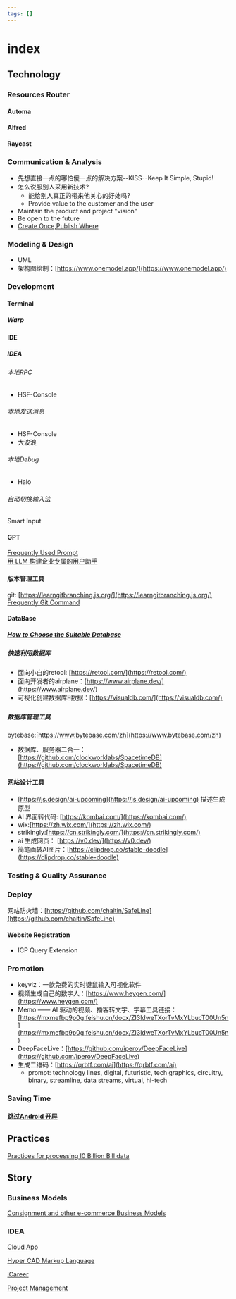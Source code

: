 ```yaml
---
tags: []
---
```

# index   
   
   
## Technology   
### Resources Router   
#### Automa   
#### Alfred   
#### Raycast   
   
### Communication & Analysis   
   
- 先想直接一点的哪怕傻一点的解决方案--KISS--Keep It Simple, Stupid!   
- 怎么说服别人采用新技术?   
	- 能给别人真正的带来他关心的好处吗?   
	- Provide value to the customer and the user       
- Maintain the product and project "vision"   
- Be open to the future    
- [Create Once,Publish Where](./leveling%20up%20as%20a%20programmer/practices/Create%20Once%2CPublish%20Where.md)   
   
### Modeling & Design   
   
- UML   
- 架构图绘制：[https://www.onemodel.app/](https://www.onemodel.app/)   
   
### Development   
#### Terminal   
##### Warp   
   
#### IDE   
##### IDEA   
###### 本地RPC   
   
- HSF-Console   
   
###### 本地发送消息   
   
- HSF-Console   
- 大波浪   
   
###### 本地Debug   
   
- Halo   
   
###### 自动切换输入法   
Smart Input   
   
#### GPT   
[Frequently Used Prompt](./leveling%20up%20as%20a%20programmer/practices/Frequently%20Used%20Prompt.md)   
[用 LLM 构建企业专属的用户助手](https://mp.weixin.qq.com/s/bpeszhmyMC_aRHt1fb0NLA)   
   
#### 版本管理工具   
git: [https://learngitbranching.js.org/](https://learngitbranching.js.org/)   
[Frequently Git Command](./leveling%20up%20as%20a%20programmer/practices/Git/Frequently%20Git%20Command.md)   
   
#### DataBase   
##### [How to Choose the Suitable Database](./leveling%20up%20as%20a%20programmer/technology/database/How%20to%20Choose%20the%20Suitable%20Database.md)   
##### 快速利用数据库   
   
- 面向小白的retool: [https://retool.com/](https://retool.com/)   
- 面向开发者的airplane：[https://www.airplane.dev/](https://www.airplane.dev/)   
- 可视化创建数据库🀄️数据：[https://visualdb.com/](https://visualdb.com/)   
   
##### 数据库管理工具   
bytebase:[https://www.bytebase.com/zh](https://www.bytebase.com/zh)   
   
- 数据库、服务器二合一：[https://github.com/clockworklabs/SpacetimeDB](https://github.com/clockworklabs/SpacetimeDB)   
   
#### 网站设计工具   
   
- [https://js.design/ai-upcoming](https://js.design/ai-upcoming) 描述生成原型   
- AI 界面转代码: [https://kombai.com/](https://kombai.com/)   
- wix:[https://zh.wix.com/](https://zh.wix.com/)   
- strikingly:[https://cn.strikingly.com/](https://cn.strikingly.com/)   
- ai 生成网页： [https://v0.dev/](https://v0.dev/)   
- 简笔画转AI图片：[https://clipdrop.co/stable-doodle](https://clipdrop.co/stable-doodle)   
   
### Testing & Quality Assurance   
   
### Deploy   
网站防火墙：[https://github.com/chaitin/SafeLine](https://github.com/chaitin/SafeLine)   
#### Website Registration   
   
- ICP Query Extension   
   
### Promotion   
   
- keyviz：一款免费的实时键鼠输入可视化软件   
- 视频生成自己的数字人：[https://www.heygen.com/](https://www.heygen.com/)   
- Memo —— AI 驱动的视频、播客转文字、字幕工具链接：[https://mxmefbp9p0g.feishu.cn/docx/ZI3ldweTXorTvMxYLbucT00Un5n](https://mxmefbp9p0g.feishu.cn/docx/ZI3ldweTXorTvMxYLbucT00Un5n)   
- DeepFaceLive：[https://github.com/iperov/DeepFaceLive](https://github.com/iperov/DeepFaceLive)   
- 生成二维码：[https://qrbtf.com/ai](https://qrbtf.com/ai)   
	- prompt: technology lines, digital, futuristic, tech graphics, circuitry, binary, streamline, data streams, virtual, hi-tech   
   
### Saving Time   
#### [跳过Android 开屏](https://github.com/zfdang/Android-Touch-Helper)   
   
## Practices   
[Practices for processing l0 Billion Bill data](./leveling%20up%20as%20a%20programmer/practices/data/Practices%20for%20processing%20l0%20Billion%20Bill%20data.md)   
   
## Story   
### Business Models   
[Consignment and other e-commerce Business Models](./story/Consignment%20and%20other%20e-commerce%20Business%20Models.md)   
   
### IDEA   
[Cloud App](./story/Cloud%20App.md)   
   
[Hyper CAD Markup Language](./story/Hyper%20CAD%20Markup%20Language.md)   
   
[iCareer](./story/iCareer.md)   
   
[Project Management](./story/Project%20Management.md)